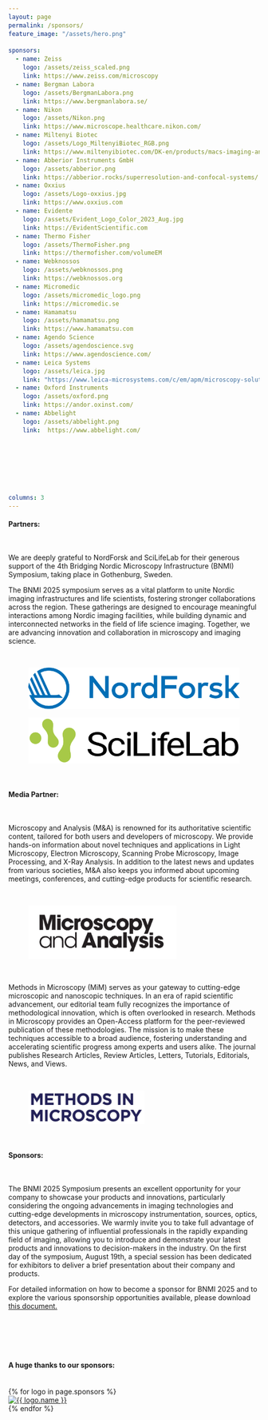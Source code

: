 ```yaml
---
layout: page
permalink: /sponsors/
feature_image: "/assets/hero.png"

sponsors:
  - name: Zeiss
    logo: /assets/zeiss_scaled.png
    link: https://www.zeiss.com/microscopy
  - name: Bergman Labora
    logo: /assets/BergmanLabora.png
    link: https://www.bergmanlabora.se/
  - name: Nikon
    logo: /assets/Nikon.png
    link: https://www.microscope.healthcare.nikon.com/
  - name: Miltenyi Biotec
    logo: /assets/Logo_MiltenyiBiotec_RGB.png
    link: https://www.miltenyibiotec.com/DK-en/products/macs-imaging-and-spatial-biology.html?query=:relevance:allCategoriesOR:10000646
  - name: Abberior Instruments GmbH
    logo: /assets/abberior.png
    link: https://abberior.rocks/superresolution-and-confocal-systems/
  - name: Oxxius
    logo: /assets/Logo-oxxius.jpg
    link: https://www.oxxius.com
  - name: Evidente
    logo: /assets/Evident_Logo_Color_2023_Aug.jpg
    link: https://EvidentScientific.com
  - name: Thermo Fisher
    logo: /assets/ThermoFisher.png
    link: https://thermofisher.com/volumeEM
  - name: Webknossos
    logo: /assets/webknossos.png
    link: https://webknossos.org
  - name: Micromedic
    logo: /assets/micromedic_logo.png
    link: https://micromedic.se
  - name: Hamamatsu
    logo: /assets/hamamatsu.png
    link: https://www.hamamatsu.com
  - name: Agendo Science
    logo: /assets/agendoscience.svg
    link: https://www.agendoscience.com/
  - name: Leica Systems
    logo: /assets/leica.jpg
    link: "https://www.leica-microsystems.com/c/em/apm/microscopy-solutions-industry/?nlc=20250312-SFDC-022809&utm_source=google&utm_medium=cpc&utm_campaign=25-EM-APM-L3-APPO-AAPM-SE-Google-Ads-Applied-First-Time-Brand-Search-EMEA&utm_content=text_ad&utm_term=leica-microsystems&gad_source=1&gad_campaignid=420819857"
  - name: Oxford Instruments
    logo: /assets/oxford.png
    link: https://andor.oxinst.com/
  - name: Abbelight 
    logo: /assets/abbelight.png
    link:  https://www.abbelight.com/
    
  
    
    

    

columns: 3
---
```

<h4>
Partners:
</h4>
<br>

<p>
We are deeply grateful to NordForsk and SciLifeLab for their generous support of the 4th Bridging Nordic Microscopy Infrastructure (BNMI) Symposium, taking place in Gothenburg, Sweden.
 
The BNMI 2025 symposium serves as a vital platform to unite Nordic imaging infrastructures and life scientists, fostering stronger collaborations across the region. These gatherings are designed to encourage meaningful interactions among Nordic imaging facilities, while building dynamic and interconnected networks in the field of life science imaging. Together, we are advancing innovation and collaboration in microscopy and imaging science.
</p>
<br>

<div class="image-container" style="width: 100%; height: auto; object-fit: scale-down;">
    <figure>
        <a href="https://www.nordforsk.org/" target="blank">
          <img src="/assets/nordforsk.png" alt="Nordforsk">
        </a>
    </figure>
    <figure>
        <a href="https://www.scilifelab.se/" target="blank">
          <img src="/assets/scilifelab.png" alt="scilifelab">
        </a>
    </figure>
</div>
<br>


<h4>
Media Partner:
</h4>
<br>

<p>
Microscopy and Analysis (M&A) is renowned for its authoritative scientific content, tailored for both users and developers of microscopy. We provide hands-on information about novel techniques and applications in Light Microscopy, Electron Microscopy, Scanning Probe Microscopy, Image Processing, and X-Ray Analysis. In addition to the latest news and updates from various societies, M&A also keeps you informed about upcoming meetings, conferences, and cutting-edge products for scientific research.
</p>
<br>


<figure class="center">
  <a href="https://analyticalscience.wiley.com/publication/microscopy-and-analysis" target="_blank">
    <img src="/assets/maem_logo.jpg" alt="Microscopy and Analysis" style="width:70%">
  </a>
</figure>
<br>
<p>
Methods in Microscopy (MiM) serves as your gateway to cutting-edge microscopic and nanoscopic techniques. In an era of rapid scientific advancement, our editorial team fully recognizes the importance of methodological innovation, which is often overlooked in research. Methods in Microscopy provides an Open-Access platform for the peer-reviewed publication of these methodologies. The mission is to make these techniques accessible to a broad audience, fostering understanding and accelerating scientific progress among experts and users alike. The journal publishes Research Articles, Review Articles, Letters, Tutorials, Editorials, News, and Views.
</p>
<br>


<figure class="center">
  <a href="https://www.degruyter.com/journal/key/mim/html" target="_blank">
    <img src="/assets/MiM-Logo_original.png" alt="methods in Microscopy" style="width:55%">
  </a>
</figure>
<br>


<h4>
Sponsors:
</h4>
<br>

<p>
The BNMI 2025 Symposium presents an excellent opportunity for your company to showcase your products and innovations, particularly considering the ongoing advancements in imaging technologies and cutting-edge developments in microscopy instrumentation, sources, optics, detectors, and accessories. We warmly invite you to take full advantage of this unique gathering of influential professionals in the rapidly expanding field of imaging, allowing you to introduce and demonstrate your latest products and innovations to decision-makers in the industry. On the first day of the symposium, August 19th, a special session has been dedicated for exhibitors to deliver a brief presentation about their company and products.
</p>

For detailed information on how to become a sponsor for BNMI 2025 and to explore the various sponsorship opportunities available, please download [this document.](/assets/BNMI2025_Sponsors_2025.pdf)

<br/>
<br/>
<br/>
<br/>

<h4>
A huge thanks to our sponsors:
</h4>
<br/>

<div class="logo-container">
  {% for logo in page.sponsors %}
    <div class="logo-item">
      <a href="{{ logo.link }}" target="blank">
      <img src="{{ logo.logo }}" alt="{{ logo.name }}">
      </a>
    </div>
  {% endfor %}
</div>
